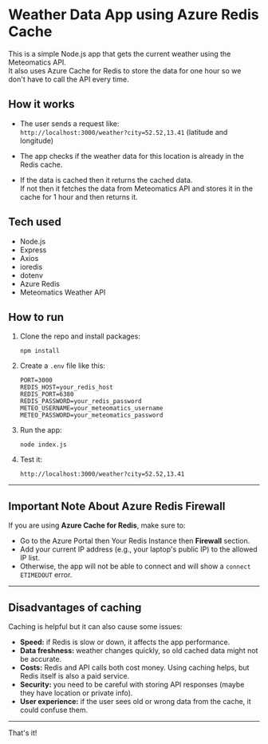 
# Weather Data App using Azure Redis Cache

This is a simple Node.js app that gets the current weather using the Meteomatics API.  
It also uses Azure Cache for Redis to store the data for one hour so we don't have to call the API every time.

## How it works

- The user sends a request like:  
  `http://localhost:3000/weather?city=52.52,13.41` (latitude and longitude)

- The app checks if the weather data for this location is already in the Redis cache.

- If the data is cached then it returns the cached data.  
  If not then it fetches the data from Meteomatics API and stores it in the cache for 1 hour and then returns it.

## Tech used

- Node.js  
- Express  
- Axios  
- ioredis  
- dotenv  
- Azure Redis  
- Meteomatics Weather API

## How to run

1. Clone the repo and install packages:
   ```
   npm install
   ```

2. Create a `.env` file like this:

   ```
   PORT=3000
   REDIS_HOST=your_redis_host
   REDIS_PORT=6380
   REDIS_PASSWORD=your_redis_password
   METEO_USERNAME=your_meteomatics_username
   METEO_PASSWORD=your_meteomatics_password
   ```

3. Run the app:
   ```
   node index.js
   ```

4. Test it:
   ```
   http://localhost:3000/weather?city=52.52,13.41
   ```

---
## Important Note About Azure Redis Firewall

If you are using **Azure Cache for Redis**, make sure to:
- Go to the Azure Portal then Your Redis Instance then **Firewall** section.
- Add your current IP address (e.g., your laptop's public IP) to the allowed IP list.
- Otherwise, the app will not be able to connect and will show a `connect ETIMEDOUT` error.

---
## Disadvantages of caching

Caching is helpful but it can also cause some issues:

- **Speed:** if Redis is slow or down, it affects the app performance.
- **Data freshness:** weather changes quickly, so old cached data might not be accurate.
- **Costs:** Redis and API calls both cost money. Using caching helps, but Redis itself is also a paid service.
- **Security:** you need to be careful with storing API responses (maybe they have location or private info).
- **User experience:** if the user sees old or wrong data from the cache, it could confuse them.

---

That's it!
